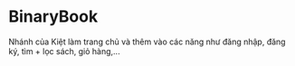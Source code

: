 # BinaryBook
Nhánh của Kiệt
làm trang chủ và thêm vào các năng như đăng nhập, đăng ký, tìm + lọc sách, giỏ hàng,...